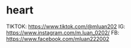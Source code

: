 # heart
TIKTOK: https://www.tiktok.com/@mluan202
IG: https://www.instagram.com/m.luan_0202/
FB: https://www.facebook.com/mluan222002
